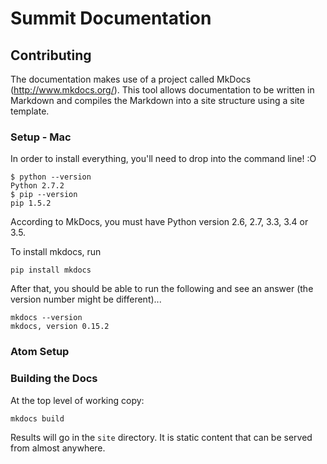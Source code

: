 # Summit Documentation

## Contributing

The documentation makes use of a project called MkDocs (http://www.mkdocs.org/).  This tool allows documentation to be written in Markdown and compiles the Markdown into a site structure using a site template.



### Setup - Mac

In order to install everything, you'll need to drop into the command line! :O

```
$ python --version
Python 2.7.2
$ pip --version
pip 1.5.2
```

According to MkDocs, you must have Python version 2.6, 2.7, 3.3, 3.4 or 3.5.

To install mkdocs, run

```
pip install mkdocs
```

After that, you should be able to run the following and see an answer (the version number might be different)...

```
mkdocs --version
mkdocs, version 0.15.2
```


### Atom Setup


### Building the Docs

At the top level of working copy:
```
mkdocs build
```

Results will go in the `site` directory. It is static content that can be served from almost anywhere.
